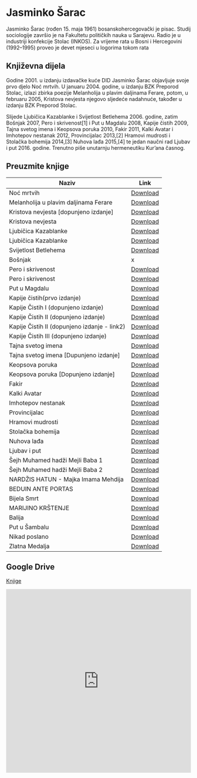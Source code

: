 # Jasminko Šarac

Jasminko Šarac (rođen 15. maja 1961) bosanskohercegovački je pisac. Studij sociologije završio je na Fakultetu političkih nauka u Sarajevu. Radio je u industriji konfekcije Stolac (INKOS). Za vrijeme rata u Bosni i Hercegovini (1992–1995) proveo je devet mjeseci u logorima tokom rata

## Književna dijela

Godine 2001. u izdanju izdavačke kuće DID Jasminko Šarac objavljuje svoje prvo djelo Noć mrtvih. U januaru 2004. godine, u izdanju BZK Preporod Stolac, izlazi zbirka poezije Melanholija u plavim daljinama Ferare, potom, u februaru 2005, Kristova nevjesta njegovo sljedeće nadahnuće, također u izdanju BZK Preporod Stolac.

Slijede Ljubičica Kazablanke i Svijetlost Betlehema 2006. godine, zatim Bošnjak 2007, Pero i skrivenost[1] i Put u Magdalu 2008, Kapije čistih 2009, Tajna svetog imena i Keopsova poruka 2010, Fakir 2011, Kalki Avatar i Imhotepov nestanak 2012, Provincijalac 2013,[2] Hramovi mudrosti i Stolačka bohemija 2014,[3] Nuhova lađa 2015,[4] te jedan naučni rad Ljubav i put 2016. godine.
Trenutno piše unutarnju hermeneutiku Kur’ana časnog.

## Preuzmite knjige

Naziv | Link
------------ | -------------
Noć mrtvih | [Download](https://jasminko.github.io/knjige/betlehema.pdf)
Melanholija u plavim daljinama Ferare | [Download](https://jasminko.github.io/knjige/melahonija.pdf)
Kristova nevjesta [dopunjeno izdanje] | [Download](https://github.com/jasminko/jasminko.github.io/raw/master/knjige/Kristova%20nevjesta%20%5Bdopunjeno%20izdanje%5D.pdf)
Kristova nevjesta | [Download](https://jasminko.github.io/knjige/kristova-nevjesta.pdf)
Ljubičica Kazablanke | [Download](https://raw.githubusercontent.com/jasminko/jasminko.github.io/master/knjige/Ljubi%C4%8Dica%20Kazablanke%5Bdopunjeno%20izdanje%5D.pdf)
Ljubičica Kazablanke | [Download](https://jasminko.github.io/knjige/ljubicica.pdf)
Svijetlost Betlehema | [Download](https://jasminko.github.io/knjige/betlehema.pdf)
Bošnjak | x
Pero i skrivenost | [Download](https://raw.githubusercontent.com/jasminko/jasminko.github.io/master/knjige/Pero%20i%20skrivenost%5Bdopunjeno%20izdanje%5D.pdf)
Pero i skrivenost | [Download](https://jasminko.github.io/knjige/pero-i-skrivenost.doc)
Put u Magdalu | [Download](https://jasminko.github.io/knjige/put-u-magdalu.doc)
Kapije čistih(prvo izdanje) | [Download](https://jasminko.github.io/knjige/kapije.doc)
Kapije Čistih I (dopunjeno izdanje) | [Download](https://github.com/jasminko/jasminko.github.io/raw/master/knjige/Kapije%20%C4%8Cistih%20I%20(Jasminko%20%C5%A0arac)%5Bdopunjeno%20izdanje%5D.pdf) 
Kapije Čistih II (dopunjeno izdanje) | [Download](https://drive.google.com/file/d/1wyBXSavGMDtmYLF4HYkCxmanhZyKp_Sw/view?usp=sharing)
Kapije Čistih II (dopunjeno izdanje - link2) | [Download](https://www.scribd.com/document/546922493/Kapije-%C4%8Cistih-II-Jasminko-%C5%A0arac-Dopunjeno-Izdanje)
Kapije Čistih III (dopunjeno izdanje) | [Download](https://github.com/jasminko/jasminko.github.io/raw/master/knjige/Kapije%20%C4%8Cistih%20III%20(Jasminko%20%C5%A0arac)%5Bdopunjeno%20izdanje%5D.pdf)
Tajna svetog imena | [Download](https://jasminko.github.io/knjige/tajne-svetog-imena.doc)
Tajna svetog imena [Dupunjeno izdanje] | [Download](https://www.scribd.com/document/551637032/Tajna-Svetog-Imena-Dopunjeno-Izdanje-Jasminko-%C5%A0arac-https-jasminko-github-io) 
Keopsova poruka | [Download](https://jasminko.github.io/knjige/keopsova-poruka.doc)
Keopsova poruka [Dopunjeno izdanje] | [Download](https://www.scribd.com/document/551636524/KEOPSOVA-PORUKA-Dopunjeno-Izdanje-Jasminko-%C5%A0arac-https-jasminko-github-io)
Fakir | [Download](https://jasminko.github.io/knjige/fakir.pdf)
Kalki Avatar | [Download](https://jasminko.github.io/knjige/kalki-avatar.pdf )
Imhotepov nestanak | [Download](https://jasminko.github.io/knjige/imhotepov-nestanak.pdf )
Provincijalac | [Download](https://jasminko.github.io/knjige/provincijalac.pdf)
Hramovi mudrosti | [Download](https://jasminko.github.io/knjige/hramovi-mudrosti.pdf)
Stolačka bohemija | [Download](https://jasminko.github.io/knjige/stolacka-bohemija.pdf)
Nuhova lađa | [Download](https://jasminko.github.io/knjige/nuhova-ladja.pdf)
Ljubav i put | [Download](https://jasminko.github.io/knjige/ljubav-i-put.pdf)
Šejh Muhamed hadži Mejli Baba 1 | [Download](https://jasminko.github.io/knjige/mejli-baba1.pdf)
Šejh Muhamed hadži Mejli Baba 2 | [Download](https://jasminko.github.io/knjige/mejli-baba2.docx)
NARDŽIS HATUN - Majka Imama Mehdija  | [Download](https://jasminko.github.io/knjige/majka-imama.docx)
BEDUIN ANTE PORTAS | [Download](https://github.com/jasminko/jasminko.github.io/raw/master/knjige/BEDUIN%20ANTE%20PORTAS.pdf)
Bijela Smrt | [Download](https://github.com/jasminko/jasminko.github.io/raw/master/knjige/Bijela%20Smrt.pdf)
MARIJINO KRŠTENJE | [Download](https://github.com/jasminko/jasminko.github.io/raw/master/knjige/MARIJINO%20KR%C5%A0TENJE.pdf)
Balija | [Download](https://github.com/jasminko/jasminko.github.io/raw/master/knjige/Balija%20(Jasminko%20%C5%A0arac).pdf)
Put u Šambalu | [Download](https://github.com/jasminko/jasminko.github.io/raw/master/knjige/Put%20u%20%C5%A0ambalu%20(Jasminko%20%C5%A0arac).pdf)
Nikad poslano | [Download](https://github.com/jasminko/jasminko.github.io/raw/master/knjige/Nikad%20poslano%20(Jasminko%20%C5%A0arac)%20jasminko.github.com.pdf)
Zlatna Medalja | [Download](https://github.com/jasminko/jasminko.github.io/raw/master/knjige/Zlatna%20Medalja%20(Jasminko%20%C5%A0arac)%20jasminko.github.com.pdf)

## Google Drive 

[Knjige](https://drive.google.com/drive/folders/10n1pSev3GnRYpJhjO_CM3tkhAPzB5mIy?usp=sharing)

<iframe frameborder="0" height="500px" src="https://drive.google.com/embeddedfolderview?id=10n1pSev3GnRYpJhjO_CM3tkhAPzB5mIy#list" width="100%"></iframe>

<!-- Global site tag (gtag.js) - Google Analytics -->
<script async src="https://www.googletagmanager.com/gtag/js?id=UA-175515772-1"></script>
<script>
  window.dataLayer = window.dataLayer || [];
  function gtag(){dataLayer.push(arguments);}
  gtag('js', new Date());

  gtag('config', 'UA-175515772-1');
</script>


